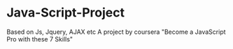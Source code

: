 # Java-Script-Project
Based on Js, Jquery, AJAX etc
A project by coursera 
"Become a JavaScript Pro with these 7 Skills"
